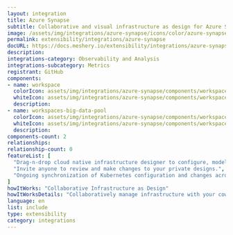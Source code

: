 ```yaml
---
layout: integration
title: Azure Synapse
subtitle: Collaborative and visual infrastructure as design for Azure Synapse
image: /assets/img/integrations/azure-synapse/icons/color/azure-synapse-color.svg
permalink: extensibility/integrations/azure-synapse
docURL: https://docs.meshery.io/extensibility/integrations/azure-synapse
description: 
integrations-category: Observability and Analysis
integrations-subcategory: Metrics
registrant: GitHub
components: 
- name: workspace
  colorIcon: assets/img/integrations/azure-synapse/components/workspace/icons/color/workspace-color.svg
  whiteIcon: assets/img/integrations/azure-synapse/components/workspace/icons/white/workspace-white.svg
  description: 
- name: workspaces-big-data-pool
  colorIcon: assets/img/integrations/azure-synapse/components/workspaces-big-data-pool/icons/color/workspaces-big-data-pool-color.svg
  whiteIcon: assets/img/integrations/azure-synapse/components/workspaces-big-data-pool/icons/white/workspaces-big-data-pool-white.svg
  description: 
components-count: 2
relationships: 
relationship-count: 0
featureList: [
  "Drag-n-drop cloud native infrastructure designer to configure, model, and deploy your workloads.",
  "Invite anyone to review and make changes to your private designs.",
  "Ongoing synchronization of Kubernetes configuration and changes across any number of clusters."
]
howItWorks: "Collaborative Infrastructure as Design"
howItWorksDetails: "Collaboratively manage infrastructure with your coworkers synchronously sharing the same designs."
language: en
list: include
type: extensibility
category: integrations
---
```

